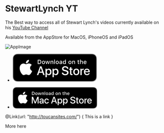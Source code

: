 # StewartLynch YT

The Best way to access all of Stewart Lynch's videos currently available on his [YouTube Channel](https://youtube.com/StewartLynch) 

Available from the AppStore for MacOS, iPhoneOS and iPadOS

![AppImage](./assets/AppImage.png)

* [![image-20241104133640318](./assets/image-20241104133640318.png)]( )

* [![image-20241104133623793](./assets/image-20241104133623793.png)]( )

@Link(url: "http://toucansites.com/") { This is a link }

More here
